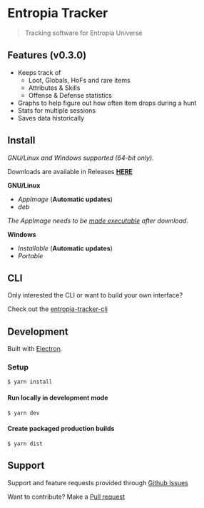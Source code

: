 # Entropia Tracker

> Tracking software for Entropia Universe


## Features (v0.3.0)
- Keeps track of
  - Loot, Globals, HoFs and rare items
  - Attributes & Skills
  - Offense & Defense statistics
- Graphs to help figure out how often item drops during a hunt
- Stats for multiple sessions
- Saves data historically

## Install

*GNU/Linux and Windows supported (64-bit only).*

Downloads are available in Releases [**HERE**](https://github.com/Entropia-Tracker/entropia-tracker/releases/latest)

**GNU/Linux**
- *AppImage* (**Automatic updates**)
- *deb*

*The AppImage needs to be [made executable](http://discourse.appimage.org/t/how-to-make-an-appimage-executable/80) after download.*

**Windows**
- *Installable* (**Automatic updates**)
- *Portable*


## CLI

Only interested the CLI or want to build your own interface?

Check out the [entropia-tracker-cli](https://github.com/Entropia-Tracker/entropia-tracker-cli)


## Development

Built with [Electron](https://electronjs.org).


### Setup

```
$ yarn install
```

#### Run locally in development mode

```
$ yarn dev
```

#### Create packaged production builds

```
$ yarn dist
```


## Support

Support and feature requests provided through [Github Issues](https://github.com/Entropia-Tracker/entropia-tracker/issues)

Want to contribute? Make a [Pull request](https://github.com/Entropia-Tracker/entropia-tracker/pulls)

